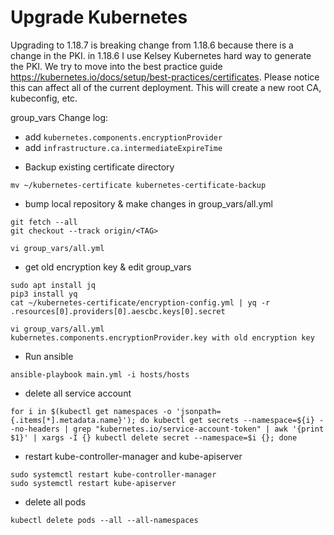 # Upgrade Kubernetes
Upgrading to 1.18.7 is breaking change from 1.18.6 because there is a change in the PKI. in 1.18.6 I use Kelsey Kubernetes hard way to generate the PKI. We try to move into the best practice guide https://kubernetes.io/docs/setup/best-practices/certificates. Please notice this can affect all of the current deployment. This will create a new root CA, kubeconfig, etc.

group_vars Change log:
- add `kubernetes.components.encryptionProvider` 
- add `infrastructure.ca.intermediateExpireTime`

* Backup existing certificate directory
```
mv ~/kubernetes-certificate kubernetes-certificate-backup
```

* bump local repository & make changes in group_vars/all.yml
```
git fetch --all
git checkout --track origin/<TAG>

vi group_vars/all.yml
```

* get old encryption key & edit group_vars
```
sudo apt install jq
pip3 install yq
cat ~/kubernetes-certificate/encryption-config.yml | yq -r .resources[0].providers[0].aescbc.keys[0].secret

vi group_vars/all.yml
kubernetes.components.encryptionProvider.key with old encryption key
```

* Run ansible
```
ansible-playbook main.yml -i hosts/hosts
```

* delete all service account
```
for i in $(kubectl get namespaces -o 'jsonpath={.items[*].metadata.name}'); do kubectl get secrets --namespace=${i} --no-headers | grep "kubernetes.io/service-account-token" | awk '{print $1}' | xargs -I {} kubectl delete secret --namespace=$i {}; done
```

* restart kube-controller-manager and kube-apiserver
```
sudo systemctl restart kube-controller-manager
sudo systemctl restart kube-apiserver
```

* delete all pods
```
kubectl delete pods --all --all-namespaces
```
